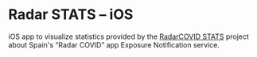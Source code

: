 # Radar STATS – iOS

iOS app to visualize statistics provided by the [RadarCOVID STATS](https://github.com/pvieito/RadarCOVID-STATS) project about Spain's “Radar COVID” app Exposure Notification service.
